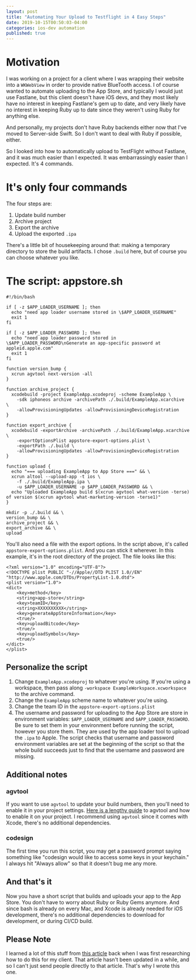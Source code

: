 ```yaml
---
layout: post
title: "Automating Your Upload to Testflight in 4 Easy Steps"
date: 2019-10-15T00:50:03-04:00
categories: ios-dev automation
published: true
---
```


# Motivation

I was working on a project for a client where I was wrapping their website into a `WKWebView` in order to provide native BlueTooth access. 
I of course wanted to automate uploading to the App Store, and typically I would just use Fastlane, but this client
doesn't have iOS devs, and they most likely have no interest in keeping Fastlane's gem up to date, and very likely have no interest in keeping 
Ruby up to date since they weren't using Ruby for anything else.

And personally, my projects don't have Ruby backends either now that I've moved to Server-side Swift. So I don't want to deal with Ruby if possible, either.

So I looked into how to automatically upload to TestFlight without Fastlane, and it was much easier than I expected. It was embarrassingly easier than I expected. It's 4 commands.

# It's only four commands

The four steps are:

1. Update build number
2. Archive project
3. Export the archive
4. Upload the exported `.ipa`

There's a little bit of housekeeping around that: making a temporary directory to store the build artifacts. I chose `.build` here, but of course you can choose whatever you like.


# The script: appstore.sh

```
#!/bin/bash

if [ -z $APP_LOADER_USERNAME ]; then
  echo "need app loader username stored in \$APP_LOADER_USERNAME"
  exit 1
fi

if [ -z $APP_LOADER_PASSWORD ]; then
  echo "need app loader password stored in \$APP_LOADER_PASSWORD\nGenerate an app-specific password at appleid.apple.com"
  exit 1
fi

function version_bump {
  xcrun agvtool next-version -all
}

function archive_project {
  xcodebuild -project ExampleApp.xcodeproj -scheme ExampleApp \
    -sdk iphoneos archive -archivePath ./.build/ExampleApp.xcarchive  \
    -allowProvisioningUpdates -allowProvisioningDeviceRegistration 
}

function export_archive {
  xcodebuild -exportArchive -archivePath ./.build/ExampleApp.xcarchive \
    -exportOptionsPlist appstore-export-options.plist \
    -exportPath ./.build \
    -allowProvisioningUpdates -allowProvisioningDeviceRegistration 
}

function upload {
  echo "=== uploading ExampleApp to App Store ===" && \
  xcrun altool --upload-app -t ios \
    -f ./.build/ExampleApp.ipa \
    -u $APP_LOADER_USERNAME -p $APP_LOADER_PASSWORD && \
  echo "Uploaded ExampleApp build $(xcrun agvtool what-version -terse) of version $(xcrun agvtool what-marketing-version -terse1)" 
}

mkdir -p ./.build && \
version_bump && \
archive_project && \
export_archive && \
upload 
```

You'll also need a file with the export options. In the script above, it's called `appstore-export-options.plist`. And you can stick it wherever. 
In this example, it's in the root directory of the project.
The file looks like this:

```
<?xml version="1.0" encoding="UTF-8"?>
<!DOCTYPE plist PUBLIC "-//Apple//DTD PLIST 1.0//EN" "http://www.apple.com/DTDs/PropertyList-1.0.dtd">
<plist version="1.0">
<dict>
    <key>method</key>
    <string>app-store</string>
    <key>teamID</key>
    <string>XXXXXXXXXX</string>
    <key>generateAppStoreInformation</key>
    <true/>
    <key>uploadBitcode</key>
    <true/>
    <key>uploadSymbols</key>
    <true/>
</dict>
</plist>
```

## Personalize the script

1. Change `ExampleApp.xcodeproj` to whatever you're using. If you're using a workspace, then pass along `-workspace ExampleWorkspace.xcworkspace` to the archive command.
1. Change the `ExampleApp` scheme name to whatever you're using.
1. Change the team ID in the `appstore-export-options.plist`
1. The username and password for uploading to the App Store are store in environment variables: `$APP_LOADER_USERNAME` and `$APP_LOADER_PASSWORD`. 
    Be sure to set them in your environment before running the script, however you store them. They are used by the app loader tool to upload the `.ipa` to Apple. 
    The script checks that username and password environment variables are set 
    at the beginning of the script so that the whole build succeeds just to find that the username and password are missing.


## Additional notes

### agvtool

If you want to use `agvtool` to update your build numbers, then you'll need to enable it in your project settings. 
[Here is a lengthy guide](https://medium.com/xcblog/agvtool-automating-ios-build-and-version-numbers-454cab6f1bbe) to agvtool and how to 
enable it on your project. I recommend using `agvtool` since it comes with Xcode, there's no additional dependencies.

### codesign

The first time you run this script, you may get a password prompt saying something like "codesign would like to access some keys in your keychain." 
I always hit "Always allow" so that it doesn't bug me any more.

## And that's it

Now you have a short script that builds and uploads your app to the App Store. You don't have to worry about Ruby or Ruby Gems anymore. 
And since bash is already on every Mac, and Xcode is already needed for iOS development, there's no additional dependencies to download for development, or during CI/CD build.


## Please Note

I learned a lot of this stuff from [this article](https://medium.com/xcblog/xcodebuild-deploy-ios-app-from-command-line-c6defff0d8b8) 
back when I was first researching how to do this for my client. That article hasn't been updated in a while, and so I can't just send people directly to that article.
That's why I wrote this one.
